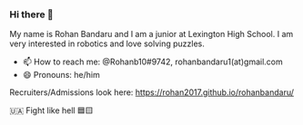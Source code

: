### Hi there 👋

My name is Rohan Bandaru and I am a junior at Lexington High School. I am very interested in robotics and love solving puzzles.
- 📫 How to reach me: @Rohanb10#9742, rohanbandaru1(at)gmail.com
- 😄 Pronouns: he/him

Recruiters/Admissions look here: https://rohan2017.github.io/rohanbandaru/

🇺🇦 Fight like hell 🟦🟨
